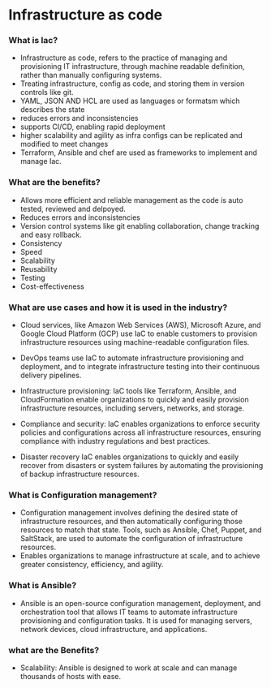 <h1>Infrastructure as code</h1>

<h3>What is Iac?</h3>

- Infrastructure as code, refers to the practice of managing and provisioning IT infrastructure, through machine readable definition, rather than manually
configuring systems. 
- Treating infrastructure, config as code, and storing them in version controls like git.
- YAML, JSON AND HCL are used as languages or formatsm which describes the state
- reduces errors and inconsistencies 
- supports CI/CD, enabling rapid deployment
- higher scalability and agility as infra configs can be replicated and modified to meet changes
- Terraform, Ansible and chef are used as frameworks to implement and manage Iac.

<h3>What are the benefits?</h3>

- Allows more efficient and reliable management as the code is auto tested, reviewed and delpoyed.
- Reduces errors and inconsistencies 
- Version control systems like git enabling collaboration, change tracking and easy rollback.
- Consistency 
- Speed
- Scalability
- Reusability 
- Testing
- Cost-effectiveness

<h3>What are use cases and how it is used in the industry?</h3>

- Cloud services, like Amazon Web Services (AWS), Microsoft Azure, and Google Cloud Platform (GCP) 
use IaC to enable customers to provision infrastructure resources using machine-readable configuration files.
- DevOps teams use IaC to automate infrastructure provisioning and deployment, and to integrate infrastructure 
testing into their continuous delivery pipelines.

- Infrastructure provisioning: IaC tools like Terraform, Ansible, and CloudFormation enable organizations to quickly and easily 
provision infrastructure resources, including servers, networks, and storage.

- Compliance and security: IaC enables organizations to enforce security policies and configurations across all infrastructure resources, 
ensuring compliance with industry regulations and best practices.

- Disaster recovery IaC enables organizations to quickly and easily recover from disasters or system failures by automating the provisioning 
of backup infrastructure resources.

<h3>What is Configuration management?</h3>

- Configuration management involves defining the desired state of infrastructure resources, and then automatically configuring those resources 
to match that state. Tools, such as Ansible, Chef, Puppet, and SaltStack, are used to automate the configuration of infrastructure resources.
- Enables organizations to manage infrastructure at scale, and to achieve greater consistency, efficiency, and agility.

<h3>What is Ansible?</h3>

- Ansible is an open-source configuration management, deployment, and orchestration tool that allows IT teams to automate infrastructure provisioning and 
configuration tasks. It is used for managing servers, network devices, cloud infrastructure, and applications.

<h3>what are the Benefits?</h3>

- Scalability: Ansible is designed to work at scale and can manage thousands of hosts with ease.

